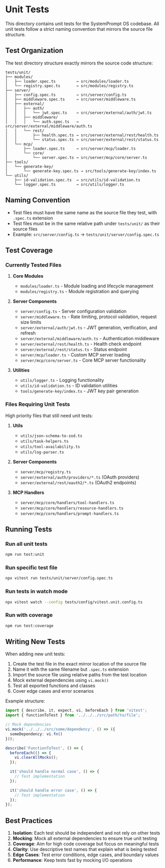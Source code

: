 # Unit Tests

This directory contains unit tests for the SystemPrompt OS codebase. All unit tests follow a strict naming convention that mirrors the source file structure.

## Test Organization

The test directory structure exactly mirrors the source code structure:

```
tests/unit/
├── modules/
│   ├── loader.spec.ts         → src/modules/loader.ts
│   └── registry.spec.ts       → src/modules/registry.ts
├── server/
│   ├── config.spec.ts         → src/server/config.ts
│   ├── middleware.spec.ts     → src/server/middleware.ts
│   ├── external/
│   │   ├── auth/
│   │   │   └── jwt.spec.ts    → src/server/external/auth/jwt.ts
│   │   ├── middleware/
│   │   │   └── auth.spec.ts   → src/server/external/middleware/auth.ts
│   │   └── rest/
│   │       ├── health.spec.ts → src/server/external/rest/health.ts
│   │       └── status.spec.ts → src/server/external/rest/status.ts
│   └── mcp/
│       ├── loader.spec.ts     → src/server/mcp/loader.ts
│       └── core/
│           └── server.spec.ts → src/server/mcp/core/server.ts
├── tools/
│   └── generate-key/
│       └── generate-key.spec.ts → src/tools/generate-key/index.ts
└── utils/
    ├── id-validation.spec.ts  → src/utils/id-validation.ts
    └── logger.spec.ts         → src/utils/logger.ts
```

## Naming Convention

- Test files must have the same name as the source file they test, with `.spec.ts` extension
- Test files must be in the same relative path under `tests/unit/` as their source files
- Example: `src/server/config.ts` → `tests/unit/server/config.spec.ts`

## Test Coverage

### Currently Tested Files

1. **Core Modules**
   - `modules/loader.ts` - Module loading and lifecycle management
   - `modules/registry.ts` - Module registration and querying

2. **Server Components**
   - `server/config.ts` - Server configuration validation
   - `server/middleware.ts` - Rate limiting, protocol validation, request size limits
   - `server/external/auth/jwt.ts` - JWT generation, verification, and refresh
   - `server/external/middleware/auth.ts` - Authentication middleware
   - `server/external/rest/health.ts` - Health check endpoint
   - `server/external/rest/status.ts` - Status endpoint
   - `server/mcp/loader.ts` - Custom MCP server loading
   - `server/mcp/core/server.ts` - Core MCP server functionality

3. **Utilities**
   - `utils/logger.ts` - Logging functionality
   - `utils/id-validation.ts` - ID validation utilities
   - `tools/generate-key/index.ts` - JWT key pair generation

### Files Requiring Unit Tests

High priority files that still need unit tests:

1. **Utils**
   - `utils/json-schema-to-zod.ts`
   - `utils/task-helpers.ts`
   - `utils/tool-availability.ts`
   - `utils/log-parser.ts`

2. **Server Components**
   - `server/mcp/registry.ts`
   - `server/external/auth/providers/*.ts` (OAuth providers)
   - `server/external/rest/oauth2/*.ts` (OAuth2 endpoints)

3. **MCP Handlers**
   - `server/mcp/core/handlers/tool-handlers.ts`
   - `server/mcp/core/handlers/resource-handlers.ts`
   - `server/mcp/core/handlers/prompt-handlers.ts`

## Running Tests

### Run all unit tests
```bash
npm run test:unit
```

### Run specific test file
```bash
npx vitest run tests/unit/server/config.spec.ts
```

### Run tests in watch mode
```bash
npx vitest watch --config tests/config/vitest.unit.config.ts
```

### Run with coverage
```bash
npm run test:coverage
```

## Writing New Tests

When adding new unit tests:

1. Create the test file in the exact mirror location of the source file
2. Name it with the same filename but `.spec.ts` extension
3. Import the source file using relative paths from the test location
4. Mock external dependencies using `vi.mock()`
5. Test all exported functions and classes
6. Cover edge cases and error scenarios

Example structure:
```typescript
import { describe, it, expect, vi, beforeEach } from 'vitest';
import { functionToTest } from '../../../src/path/to/file';

// Mock dependencies
vi.mock('../../../src/some/dependency', () => ({
  someDependency: vi.fn()
}));

describe('FunctionToTest', () => {
  beforeEach(() => {
    vi.clearAllMocks();
  });

  it('should handle normal case', () => {
    // Test implementation
  });

  it('should handle error case', () => {
    // Test implementation
  });
});
```

## Best Practices

1. **Isolation**: Each test should be independent and not rely on other tests
2. **Mocking**: Mock all external dependencies to ensure true unit testing
3. **Coverage**: Aim for high code coverage but focus on meaningful tests
4. **Clarity**: Use descriptive test names that explain what is being tested
5. **Edge Cases**: Test error conditions, edge cases, and boundary values
6. **Performance**: Keep tests fast by mocking I/O operations